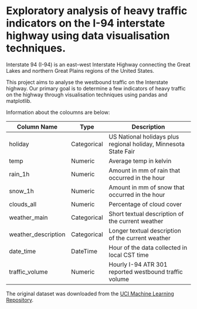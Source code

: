 # Exploratory analysis of heavy traffic indicators on the I-94 interstate highway using data visualisation techniques.

Interstate 94 (I-94) is an east–west Interstate Highway connecting the Great Lakes and northern Great Plains regions of the United States.

This project aims to analyse the westbound traffic on the Interstate highway. Our primary goal is to determine a few indicators of heavy traffic on the highway through visualisation techniques using pandas and matplotlib.

Information about the coloumns are below:

|Column Name| Type|Description|
|-----------|-----------|----------|
|holiday| Categorical |US National holidays plus regional holiday, Minnesota State Fair|
|temp| Numeric |Average temp in kelvin|
|rain_1h| Numeric |Amount in mm of rain that occurred in the hour|
|snow_1h| Numeric |Amount in mm of snow that occurred in the hour|
|clouds_all| Numeric |Percentage of cloud cover|
|weather_main| Categorical |Short textual description of the current weather|
|weather_description| Categorical |Longer textual description of the current weather|
|date_time| DateTime |Hour of the data collected in local CST time|
|traffic_volume| Numeric |Hourly I-94 ATR 301 reported westbound traffic volume|

The original dataset was downloaded from the [UCI Machine Learning Repository](https://archive.ics.uci.edu/ml/datasets/Metro+Interstate+Traffic+Volume). 
